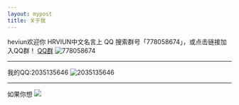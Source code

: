 ```yaml
---
layout: mypost
title: 关于我
---
```


heviun欢迎你
HRVIUN中文名言上
QQ 搜索群号「778058674」，或点击链接加入QQ群！
[QQ群](https://qm.qq.com/cgi-bin/qm/qr?k=RB4I4Qm8bgNo9RELjvtB5clGB4mkQfmS&jump_from=webapi&authKey=7zJaJIwtXalOZrbwiP7Wj3jJEwuYTxxwqYszgeXNzpD5+nu2QUuafrYEkgoZlRRQ')
![](https://h.hrviun.eu.org/img/778058674.png "778058674")

------------

我的QQ:2035135646
![](https://h.hrviun.eu.org/img/2035135646.jpg "2035135646")

------------
如果你想
![](https://h.hrviun.eu.org/img/zf.jpg)